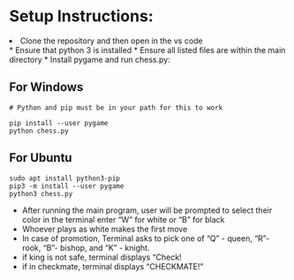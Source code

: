 # Setup Instructions:
  <li>Clone the repository and then open in the vs code</li>
  * Ensure that python 3 is installed 
  * Ensure all listed files are within the main directory 
  * Install pygame and run chess.py:
  
  ## For Windows
    
    # Python and pip must be in your path for this to work
    
    pip install --user pygame
    python chess.py
 
 ## For Ubuntu
  ```
  sudo apt install python3-pip
  pip3 -m install --user pygame
  python3 chess.py
  ```
  * After running the main program, user will be prompted to select their color in the terminal
   enter “W” for white or “B” for black
  * Whoever plays as white makes the first move
  * In case of promotion, Terminal asks to pick one of “Q” - queen, “R”- rook, “B”- bishop, and “K” - knight.
  * if king is not safe, terminal displays “Check!
  * if in checkmate, terminal displays “CHECKMATE!”
